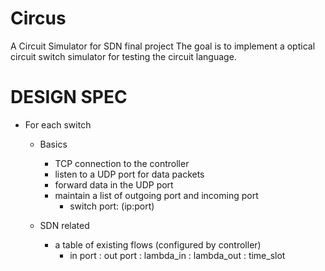 Circus
======

A Circuit Simulator for SDN final project
The goal is to implement a optical circuit switch simulator for testing
the circuit language.

DESIGN SPEC
======
- For each switch
    - Basics
        - TCP connection to the controller
        - listen to a UDP port for data packets
        - forward data in the UDP port
        - maintain a list of outgoing port and incoming port
            - switch port: (ip:port)
    
    - SDN related
        - a table of existing flows (configured by controller)
            - in port : out port : lambda_in : lambda_out : time_slot 